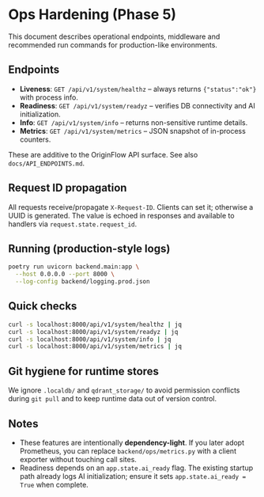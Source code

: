 # Ops Hardening (Phase 5)

This document describes operational endpoints, middleware and recommended run commands for production-like environments.

## Endpoints

- **Liveness**: `GET /api/v1/system/healthz` – always returns `{"status":"ok"}` with process info.
- **Readiness**: `GET /api/v1/system/readyz` – verifies DB connectivity and AI initialization.
- **Info**: `GET /api/v1/system/info` – returns non-sensitive runtime details.
- **Metrics**: `GET /api/v1/system/metrics` – JSON snapshot of in-process counters.

These are additive to the OriginFlow API surface. See also `docs/API_ENDPOINTS.md`.

## Request ID propagation

All requests receive/propagate `X-Request-ID`. Clients can set it; otherwise a UUID is generated. The value is echoed in responses and available to handlers via `request.state.request_id`.

## Running (production-style logs)

```bash
poetry run uvicorn backend.main:app \
  --host 0.0.0.0 --port 8000 \
  --log-config backend/logging.prod.json
```

## Quick checks

```bash
curl -s localhost:8000/api/v1/system/healthz | jq
curl -s localhost:8000/api/v1/system/readyz | jq
curl -s localhost:8000/api/v1/system/info | jq
curl -s localhost:8000/api/v1/system/metrics | jq
```

## Git hygiene for runtime stores

We ignore `.localdb/` and `qdrant_storage/` to avoid permission conflicts during `git pull` and to keep runtime data out of version control.

## Notes

- These features are intentionally **dependency-light**. If you later adopt Prometheus, you can replace `backend/ops/metrics.py` with a client exporter without touching call sites.
- Readiness depends on an `app.state.ai_ready` flag. The existing startup path already logs AI initialization; ensure it sets `app.state.ai_ready = True` when complete.

